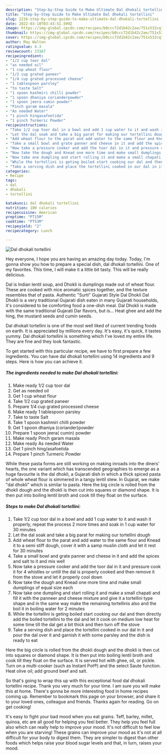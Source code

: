 ```yaml
---
description: "Step-by-Step Guide to Make Ultimate Dal dhokali tortellini"
title: "Step-by-Step Guide to Make Ultimate Dal dhokali tortellini"
slug: 2216-step-by-step-guide-to-make-ultimate-dal-dhokali-tortellini
date: 2022-03-10T03:43:51.599Z
image: https://img-global.cpcdn.com/recipes/b0ccc72d1b42c2ae/751x532cq70/dal-dhokali-tortellini-recipe-main-photo.jpg
thumbnail: https://img-global.cpcdn.com/recipes/b0ccc72d1b42c2ae/751x532cq70/dal-dhokali-tortellini-recipe-main-photo.jpg
cover: https://img-global.cpcdn.com/recipes/b0ccc72d1b42c2ae/751x532cq70/dal-dhokali-tortellini-recipe-main-photo.jpg
author: May Walton
ratingvalue: 4.3
reviewcount: 23167
recipeingredient:
- "1/2 cup toor dal"
- "as needed oil"
- "1 cup wheat flour"
- "1/2 cup grated paneer"
- "1/4 cup grated processed cheese"
- "1 tablespoon parsley"
- "to taste Salt"
- "1 spoon kashmiri chilli powder"
- "1 spoon dhaniya corianderpowder"
- "1 spoon jeera cumin powder"
- "Pinch garam masala"
- "As needed Water"
- "1 pinch hingasafoetida"
- "1 pinch Turmeric Powder"
recipeinstructions:
- "Take 1/2 cup toor dal in a bowl and add 1 cup water to it and wash it properly, repeat the process 2 more times and soak in 1 cup water for 30 minutes"
- "Let the dal soak and take a big parat for making our tortellini dough"
- "Add wheat flour to the parat and add water to the same flour and Knead it to a semi stiff dough, cover it with a samp muslin cloth and let it rest for 30 minutes"
- "Take a small bowl and grate panner and cheese in it and add the spices and salt to it and mix well"
- "Now take a pressure cooker and add the toor dal in it and pressure cook it for 4 whistles or untill the dal is properly cooked and then remove it from the stove and let it properly cool down"
- "Now take the dough and Knead one more time and make small dumplings of equal size each"
- "Now take one dumpling and start rolling it and make a small chapati and fill it with the panneer and cheese mixture and give it a tortellini type shape and in the same way make the remaining tortellinis also and the boil it in boiling water for 2 minutes"
- "While the tortellini is geting boiled start cooking our dal and then directly add the boiled tortellini to the dal and let it cook on medium low heat for some time till the dal get a bit thick and then turn off the stove"
- "Take a serving dish and place the tortellini cooked in our dal in it and pour the dal over it and garnish it with some parsley and the dish is ready to eat"
categories:
- Recipe
tags:
- dal
- dhokali
- tortellini

katakunci: dal dhokali tortellini 
nutrition: 100 calories
recipecuisine: American
preptime: "PT15M"
cooktime: "PT53M"
recipeyield: "2"
recipecategory: Lunch

---
```



![Dal dhokali tortellini](https://img-global.cpcdn.com/recipes/b0ccc72d1b42c2ae/751x532cq70/dal-dhokali-tortellini-recipe-main-photo.jpg)

Hey everyone, I hope you are having an amazing day today. Today, I'm gonna show you how to prepare a special dish, dal dhokali tortellini. One of my favorites. This time, I will make it a little bit tasty. This will be really delicious.

Dal is Indian lentil soup, and Dhokli is dumplings made out of wheat flour. These are cooked with nice aromatic spices together, and the texture resembles that of pasta. Authentic &#34;Surti&#34; Gujarati Style Dal Dhokli Dal Dhokli is a very traditional Gujarati dish eaten in many Gujarati households, it&#39;s considered to be comforting food a one-dish meal. Dal Dhokli is made with the same traditional Gujarati Dar flavors, but is… Heat ghee and add the hing, the mustard seeds and cumin seeds.

Dal dhokali tortellini is one of the most well liked of current trending foods on earth. It is appreciated by millions every day. It's easy, it's quick, it tastes yummy. Dal dhokali tortellini is something which I've loved my entire life. They are fine and they look fantastic.


To get started with this particular recipe, we have to first prepare a few ingredients. You can have dal dhokali tortellini using 14 ingredients and 9 steps. Here is how you can achieve it.

<!--inarticleads1-->

##### The ingredients needed to make Dal dhokali tortellini:

1. Make ready 1/2 cup toor dal
1. Get as needed oil
1. Get 1 cup wheat flour
1. Take 1/2 cup grated paneer
1. Prepare 1/4 cup grated processed cheese
1. Make ready 1 tablespoon parsley
1. Take to taste Salt
1. Take 1 spoon kashmiri chilli powder
1. Get 1 spoon dhaniya (coriander)powder
1. Prepare 1 spoon jeera( cumin) powder
1. Make ready Pinch garam masala
1. Make ready As needed Water
1. Get 1 pinch hing/asafoetida
1. Prepare 1 pinch Turmeric Powder


While these pasta forms are still working on making inroads into the diners&#39; hearts, the one variant which has transcended geographies to emerge as a huge favourite is the dal dhokli, a Gujarati dish in which a thick spiced pasta of whole wheat flour is simmered in a tangy lentil stew. In Gujarat, we make &#34;dal dhokli&#34; which is similar to pasta. Here the big circle is rolled from the dhokli dough and the dhokli is then cut into squares or diamond shape. It is then put into boiling lentil broth and cook till they float on the surface. 

<!--inarticleads2-->

##### Steps to make Dal dhokali tortellini:

1. Take 1/2 cup toor dal in a bowl and add 1 cup water to it and wash it properly, repeat the process 2 more times and soak in 1 cup water for 30 minutes
1. Let the dal soak and take a big parat for making our tortellini dough
1. Add wheat flour to the parat and add water to the same flour and Knead it to a semi stiff dough, cover it with a samp muslin cloth and let it rest for 30 minutes
1. Take a small bowl and grate panner and cheese in it and add the spices and salt to it and mix well
1. Now take a pressure cooker and add the toor dal in it and pressure cook it for 4 whistles or untill the dal is properly cooked and then remove it from the stove and let it properly cool down
1. Now take the dough and Knead one more time and make small dumplings of equal size each
1. Now take one dumpling and start rolling it and make a small chapati and fill it with the panneer and cheese mixture and give it a tortellini type shape and in the same way make the remaining tortellinis also and the boil it in boiling water for 2 minutes
1. While the tortellini is geting boiled start cooking our dal and then directly add the boiled tortellini to the dal and let it cook on medium low heat for some time till the dal get a bit thick and then turn off the stove
1. Take a serving dish and place the tortellini cooked in our dal in it and pour the dal over it and garnish it with some parsley and the dish is ready to eat


Here the big circle is rolled from the dhokli dough and the dhokli is then cut into squares or diamond shape. It is then put into boiling lentil broth and cook till they float on the surface. It is served hot with ghee, oil, or pickle. Turn on a multi-cooker (such as Instant Pot®) and the select Saute function. Heat olive oil; add ground beef and salt. 

So that's going to wrap this up with this exceptional food dal dhokali tortellini recipe. Thank you very much for your time. I am sure you will make this at home. There's gonna be more interesting food in home recipes coming up. Remember to bookmark this page on your browser, and share it to your loved ones, colleague and friends. Thanks again for reading. Go on get cooking!

It's easy to fight your bad mood when you eat grains. Teff, barley, millet, quinoa, etc are all good for helping you feel better. They help you feel full also which can really help to improve your mood. It's not difficult to feel low when you are starving! These grains can improve your mood as it's not at all difficult for your body to digest them. They are simpler to digest than other foods which helps raise your blood sugar levels and that, in turn, raises your mood.
